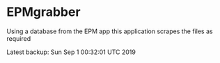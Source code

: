 # EPMgrabber
Using a database from the EPM app this application scrapes the files as required


Latest backup: Sun Sep 1 00:32:01 UTC 2019
